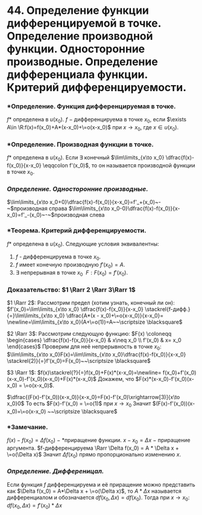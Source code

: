 # 44. Определение функции дифференцируемой в точке. Определение производной функции. Односторонние производные. Определение дифференциала функции. Критерий дифференцируемости.

### *Определение. Функция дифференцируемая в точке.
$f$* определена в $u(x_0)$. $f~-~$дифференцируема в точке $x_0$, если
$\exists A\in \R:f(x)=f(x_0)+A*(x-x_0)+\=o(x-x_0)$ при $x\to x_0$, где $x\in u(x_0)$.

### *Определение. Производная функции в точке.
$f$* определена в $u(x_0)$. Если $\exists$ конечный $\lim\limits_{x\to x_0} \dfrac{f(x)-f(x_0)}{x-x_0} \eqqcolon f'(x_0)$, то он называется производной функции в точке $x_0$.

### *Определение. Односторонние производные.*
$\lim\limits_{x\to x_0+0}\dfrac{f(x)-f(x_0)}{x-x_0}=f'_+(x_0)~-~$производная справа
$\lim\limits_{x\to x_0-0}\dfrac{f(x)-f(x_0)}{x-x_0}=f'_-(x_0)~-~$производная слева

### *Теорема. Критерий дифференцируемости.
$f$* определена в $u(x_0)$. Следующие условия эквивалентны:
1. $f$ - дифференцируема в точке $x_0$.
2. $f$ имеет конечную производную $f'(x_0) = A$.
3. $\exists$ непрерывная в точке $x_0~~F: F(x_0)=f'(x_0)$.

### Доказательство: $1 \Rarr 2 \Rarr 3\Rarr 1$
$1 \Rarr 2$: 
Рассмотрим предел (хотим узнать, конечный ли он):
$f'(x_0)=\lim\limits_{x\to x_0} \dfrac{f(x)-f(x_0)}{x-x_0} \stackrel{f-дифф.}{=}\lim\limits_{x\to x_0} \dfrac{A*(x - x_0)+\=o(x-x_0)}{x-x_0}=
\newline=\lim\limits_{x\to x_0}(A+\=o(1))=A~~\scriptsize \blacksquare$

$2 \Rarr 3$:
Рассмотрим следующую функцию:
$F(x) \coloneqq \begin{cases}
   \dfrac{f(x)-f(x_0)}{x-x_0} & x\neq x_0 \\
   f'(x_0) & x= x_0
\end{cases}$
Проверим для неё непрерывность в точке $x_0$:
$\lim\limits_{x\to x_0}F(x)=\lim\limits_{x\to x_0}\dfrac{f(x)-f(x_0)}{x-x_0} \stackrel{2)}{=}f'(x_0)=F(x_0)~~\scriptsize \blacksquare$

$3 \Rarr 1$:
$f(x)\stackrel{?}{=}f(x_0)+F(x)*(x-x_0)=\newline= f(x_0)+f'(x_0)(x-x_0)-f'(x_0)(x-x_0)+F(x)*(x-x_0)$
Докажем, что  $F(x)*(x-x_0)-f'(x_0)(x-x_0) = \=o(x-x_0)$.

$\dfrac{(F(x)-f'(x_0))(x-x_0)}{x-x_0}=F(x)-f'(x_0)\xrightarrow[3)]{x\to x_0}0$
То есть $F(x)-f'(x_0) = \=o(1)$  при $x\to x_0$
Значит $(F(x)-f'(x_0))(x-x_0)=\=o(x-x_0) ~~\scriptsize \blacksquare$

### *Замечание.
$f(x)-f(x_0)=\Delta f(x_0)~-~$*приращение функции.
$x-x_0=\Delta x~-~$приращение аргумента.
$f-дифференцируема \Rarr \Delta f(x_0) = A * \Delta x + \=o(\Delta x)$
Значит $\Delta f(x_0)$ прямо пропорционально изменению $x$.

### *Определение. Дифференицал.*
Если функция $f$ дифференцируема и её приращение можно представить как $\Delta f(x_0) = A*\Delta x + \=o(\Delta x)$, то $A*\Delta x$ называется дифференциалом и обозначается $df(x_0, \Delta x)=df(x_0)$.
Тогда при $x\to x_0$: $df(x_0,\Delta x)=f'(x_0)*\Delta x$